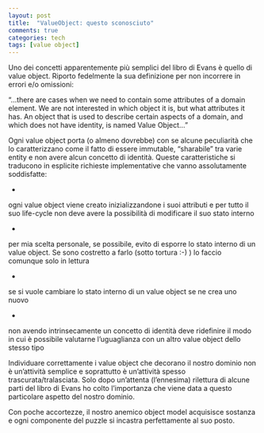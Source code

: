 ```yaml
---
layout: post
title:  "ValueObject: questo sconosciuto"
comments: true
categories: tech
tags: [value object]
---
```



Uno dei concetti apparentemente più semplici del libro di Evans è quello di value object. Riporto fedelmente la sua definizione per non incorrere in errori e/o omissioni:

&#8220;&#8230;there are cases when we need to contain some attributes of a domain element. We are not interested in which object it is, but  what attributes it has. An object that is used to describe certain  aspects of a domain, and which does not have identity, is named Value Object&#8230;&#8221;

Ogni value object porta (o almeno dovrebbe) con se alcune peculiarità che lo caratterizzano come il fatto di essere immutable, &#8220;sharabile&#8221; tra varie entity e non avere alcun concetto di identità.
Queste caratteristiche si traducono in esplicite richieste implementative che vanno assolutamente soddisfatte:

- 
ogni value object viene creato inizializzandone i suoi attributi e per tutto il suo life-cycle non deve avere la possibilità di modificare il suo stato interno

- 
per mia scelta personale, se possibile, evito di esporre lo stato interno di un value object. Se sono costretto a farlo (sotto tortura :-) ) lo faccio comunque solo in lettura

- 
se si vuole cambiare lo stato interno di un value object se ne crea uno nuovo

- 
non avendo intrinsecamente un concetto di identità deve ridefinire il modo in cui è possibile valutarne l&#8217;uguaglianza con un altro value object dello stesso tipo



Individuare correttamente i value object che decorano il nostro dominio non è un&#8217;attività semplice e soprattutto è un&#8217;attività spesso trascurata/tralasciata. Solo dopo un&#8217;attenta (l&#8217;ennesima) rilettura di alcune parti del libro di Evans ho colto l&#8217;importanza che viene data a questo particolare aspetto del nostro dominio.

Con poche accortezze, il nostro anemico object model acquisisce sostanza e ogni componente del puzzle si incastra perfettamente al suo posto.

